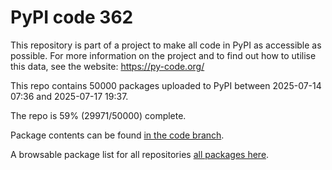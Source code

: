 # PyPI code 362

This repository is part of a project to make all code in PyPI as accessible as possible. For more information 
on the project and to find out how to utilise this data, see the website: https://py-code.org/

This repo contains 50000 packages uploaded to PyPI between 
2025-07-14 07:36 and 2025-07-17 19:37.

The repo is 59% (29971/50000) complete.

Package contents can be found [in the code branch](https://github.com/pypi-data/pypi-mirror-362/tree/code/packages).

A browsable package list for all repositories [all packages here](https://py-code.org/repositories/pypi-mirror-362).


